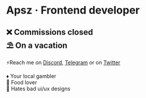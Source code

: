<h1>Apsz · Frontend developer</h1>
<h2>❌ Commissions closed<br>
⛱️ On a vacation</h2>

⚡Reach me on [Discord](https://discordapp.com/users/686479657444311041),
 [Telegram](https://t.me/TheApsz) or on [Twitter](https://x.com/TheApsz)
 
♦️ Your local gambler<br>
🍴 Food lover<br>
🔪 Hates bad ui/ux designs


<!--
**TheApsz/TheApsz** is a ✨ _special_ ✨ repository because its `README.md` (this file) appears on your GitHub profile.

Here are some ideas to get you started:

- 🔭 I’m currently working on ...
- 🌱 I’m currently learning ...
- 👯 I’m looking to collaborate on ...
- 🤔 I’m looking for help with ...
- 💬 Ask me about ...
- 📫 How to reach me: ...
- 😄 Pronouns: ...
- ⚡ Fun fact: ...
-->
